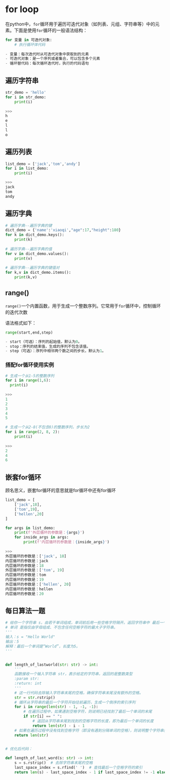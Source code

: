 # for loop

在python中，`for`循环用于遍历可迭代对象（如列表、元组、字符串等）中的元素。下面是使用`for`循环的一般语法结构：

```python
for 变量 in 可迭代对象:
    # 执行循环体代码
    
- 变量：每次迭代时从可迭代对象中获取到的元素
- 可迭代对象：是一个序列或者集合，可以包含多个元素
- 循环替代码：每次循环迭代时，执行的代码语句
```

## 遍历字符串

```python
str_demo = 'hello'
for i in str_demo:
    print(i)
    
>>>
h
e
l
l
o
```

## 遍历列表

```python
list_demo = ['jack','tom','andy']
for i in list_demo:
    print(i)

>>> 
jack
tom
andy
```

## 遍历字典

```python
# 遍历字典--遍历字典的键
dict_demo = {'name':'xiaoqi',"age":17,"height":180}
for k in dict_demo.keys():
    print(k)
    
# 遍历字典--遍历字典的值
for v in dict_demo.values():
    print(v)
    
# 遍历字典--遍历字典的键值对
for k,v in dict_demo.items():
    print(k,v)
```

## range()

`range()`一个内置函数，用于生成一个整数序列。它常用于`for`循环中，控制循环的迭代次数

语法格式如下：

```python
range(start,end,step)

- start（可选）：序列的起始值，默认为0。
- stop：序列的结束值，生成的序列不包含该值。
- step（可选）：序列中相邻两个数之间的步长，默认为1。


```

### 搭配for循环使用实例

```python
# 生成一个从1-5的整数序列
for i in range(1,6):
  print(i)
  
>>>
1
2
3
4
5

# 生成一个从2-8(不包含8)的整数序列，步长为2
for i in range(2, 8, 2):
    print(i)
    
>>>
2
4
6
```

## 嵌套for循环

顾名思义，嵌套for循环的意思就是for循环中还有for循环

```python
list_demo = [
    ['jack',18],
    ['tom',19],
    ['hellen',20]
]

for args in list_demo:
    print(f'外层循环的参数是：{args}')
    for inside_args in args:
        print(f'内层循环的参数是：{inside_args}')
        
>>>
外层循环的参数是：['jack', 18]
内层循环的参数是：jack
内层循环的参数是：18
外层循环的参数是：['tom', 19]
内层循环的参数是：tom
内层循环的参数是：19
外层循环的参数是：['hellen', 20]
内层循环的参数是：hellen
内层循环的参数是：20
```

## 每日算法一题

```python 
# 给你一个字符串 s，由若干单词组成，单词前后用一些空格字符隔开。返回字符串中 最后一个 单词的长度。
# 单词 是指仅由字母组成、不包含任何空格字符的最大子字符串。
'''
输入：s = "Hello World"
输出：5
解释：最后一个单词是“World”，长度为5。
'''


def length_of_lastworld(str: str) -> int:
    '''
    函数接收一个输入字符串 str，表示给定的字符串，返回的是整数类型
    :param str:
    :return: int
    '''
    # 这一行代码去除输入字符串末尾的空格，确保字符串末尾没有额外的空格。
    str = str.rstrip()
    # 循环从字符串的最后一个字符开始往前遍历，生成一个倒序的索引序列
    for i in range(len(str) - 1, -1, -1):
        # 在遍历过程中，如果遇到空格字符，则说明已经找到了最后一个单词的末尾
        if str[i] == " ":
            # 返回从字符串末尾到找到的空格字符的长度，即为最后一个单词的长度
            return len(str) - i - 1
    # 如果在遍历过程中没有找到空格字符（即没有遇到分隔单词的空格），则说明整个字符串就是一个单词。此时函数会直接返回整个字符串的长度作为最后一个单词的长度
    return len(str)

  
# 优化后代码：

def length_of_last_word(s: str) -> int:
    s = s.rstrip()  # 去除字符串末尾的空格
    last_space_index = s.rfind(' ')  # 查找最后一个空格字符的索引
    return len(s) - last_space_index - 1 if last_space_index != -1 else len(s)
```

